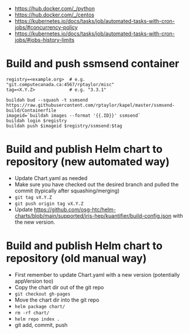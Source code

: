 - https://hub.docker.com/_/python
- https://hub.docker.com/_/centos
- https://kubernetes.io/docs/tasks/job/automated-tasks-with-cron-jobs/#concurrency-policy
- https://kubernetes.io/docs/tasks/job/automated-tasks-with-cron-jobs/#jobs-history-limits

# Build and push ssmsend container
```
registry=<example.org>  # e.g. "git.computecanada.ca:4567/rptaylor/misc"
tag=<X.Y.Z>             # e.g. "3.3.1"

buildah bud --squash -t ssmsend https://raw.githubusercontent.com/rptaylor/kapel/master/ssmsend-build/Containerfile
imageid=`buildah images --format '{{.ID}}' ssmsend`
buildah login $registry
buildah push $imageid $registry/ssmsend:$tag
```

# Build and publish Helm chart to repository (new automated way)
- Update Chart.yaml as needed
- Make sure you have checked out the desired branch and pulled the commit (typically after squashing/merging)
- `git tag vX.Y.Z`
- `git push origin tag vX.Y.Z`
- Update https://github.com/osg-htc/helm-charts/blob/main/supported/iris-hep/kuantifier/build-config.json with the new version.

# Build and publish Helm chart to repository (old manual way)
- First remember to update Chart.yaml with a new version (potentially appVersion too)
- Copy the chart dir out of the git repo
- `git checkout gh-pages`
- Move the chart dir into the git repo
- `helm package chart/`
- `rm -rf chart/`
- `helm repo index .`
- git add, commit, push
